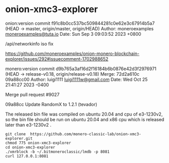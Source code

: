 # onion-xmc3-explorer
 
onion:version 
commit f91c8b0cc537bc509844281c0e62e3c67914b5a7 (HEAD -> master, origin/master, origin/HEAD)
Author: moneroexamples <moneroexamples@tuta.io>
Date:   Sun Sep 3 09:03:52 2023 +0800

   /api/networkinfo iso fix
    
   https://github.com/moneroexamples/onion-monero-blockchain-explorer/issues/292#issuecomment-1702988652



monero:version 
commit d9b765a3af16d2f16184b6b0876e42d3f2976971 (HEAD -> release-v0.18, origin/release-v0.18)
Merge: 72d2a610c 09a88cc00
Author: luigi1111 <luigi1111w@gmail.com>
Date:   Wed Oct 25 21:41:27 2023 -0400

   Merge pull request #9027
    
   09a88cc Update RandomX to 1.2.1 (tevador)


The released bin file was compiled on ubuntu 20.04 and cpu of e3-1230v2, so the bin file should be run on ubuntu 20.04 and x86 cpu which is released later than e3-1230v2 .


    git clone  https://github.com/monero-classic-lab/onion-xmc3-explorer.git
    chmod 775 onion-xmc3-explorer
    cd onion-xmc3-explorer
    ./xmrblock -b ~/.bitmoneroclassic/lmdb -p 8081
    curl 127.0.0.1:8081

    
